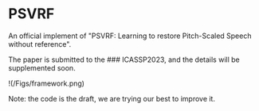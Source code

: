 # PSVRF
An official implement of "PSVRF: Learning to restore Pitch-Scaled Speech without reference".

The paper is submitted to the ### ICASSP2023, and the details will be supplemented soon.

!(/Figs/framework.png)

Note: the code is the draft, we are trying our best to improve it.
